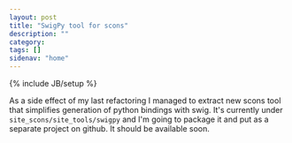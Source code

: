 ```yaml
---
layout: post
title: "SwigPy tool for scons"
description: ""
category: 
tags: []
sidenav: "home"
---
```

{% include JB/setup %}

As a side effect of my last refactoring I managed to extract new scons tool
that simplifies generation of python bindings with swig. It's currently under
`site_scons/site_tools/swigpy` and I'm going to package it and put as a
separate project on github. It should be available soon.

<!-- vim: set syntax=markdown: -->
